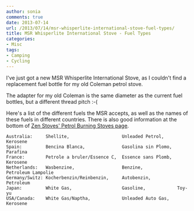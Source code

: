```yaml
---
author: sonia
comments: true
date: 2013-07-14
url: /2013/07/14/msr-whisperlite-international-stove-fuel-types/
title: MSR Whisperlite International Stove - Fuel Types
categories:
- Misc
tags:
- Camping
- Cycling
---
```


I've just got a new MSR Whisperlite International Stove, as I couldn't find a replacement fuel bottle for my old Coleman petrol stove.

<!--more-->

The adapter for my old Coleman is the same diameter as the current fuel
bottles, but a different thread pitch :-(

Here's a list of the different fuels the MSR accepts, as well as the names of these fuels in different countries. There is also good information at the bottom of [Zen Stoves' Petrol Burning Stoves page](http://zenstoves.net/Petrol.htm#Fuels).


    Australia:     Shellite,                    Unleaded Petrol,     Kerosene
    Spain:         Bencina Blanca,              Gasolina sin Plomo,  Parafina
    France:        Petrole a bruler/Essence C,  Essence sans Plomb,  Kerosene
    Netherlands:   Wasbenzine,                  Benzine,             Petroleum Lampolie
    Germany/Switz: Kocherbenzin/Reinbenzin,     Autobenzin,          Petroleum
    Japan:         White Gas,                   Gasoline,            Toy-yu
    USA/Canada:    White Gas/Naptha,            Unleaded Auto Gas,   Kerosene

